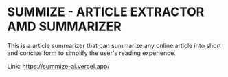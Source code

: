 # SUMMIZE - ARTICLE EXTRACTOR AMD SUMMARIZER

This is a article summarizer that can summarize any online article into short and concise form to simplify the user's reading experience.

Link: https://summize-ai.vercel.app/
